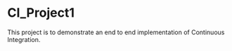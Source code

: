 # CI_Project1
This project is to demonstrate an end to end implementation of Continuous Integration.
